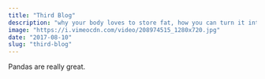 ```yaml
---
title: "Third Blog"
description: "why your body loves to store fat, how you can turn it into a fat burning machine, and how to maintain the lifestyle through awesome meals."
image: "https://i.vimeocdn.com/video/208974515_1280x720.jpg"
date: "2017-08-10"
slug: "third-blog"
---
```


Pandas are really great.
